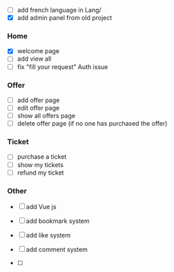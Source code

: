 - [ ] add french language in Lang/
- [x] add admin panel from old project 

### Home
- [x] welcome page
- [ ] add view all
- [ ] fix "fill your request" Auth issue

### Offer
- [ ] add offer page
- [ ] edit offer page
- [ ] show all offers page
- [ ] delete offer page (if no one has purchased the offer)

### Ticket
- [ ] purchase a ticket
- [ ] show my tickets
- [ ] refund my ticket

### Other
- [ ] add Vue js
- [ ] add bookmark system
- [ ] add like system
- [ ] add comment system

- [ ] 
